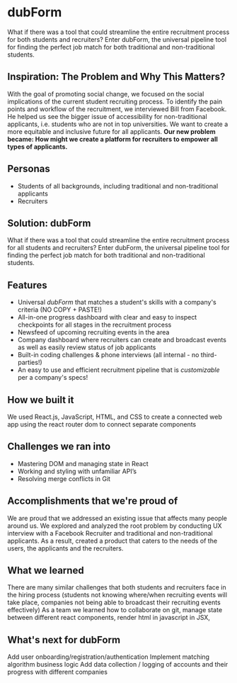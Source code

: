 # dubForm

What if there was a tool that could streamline the entire recruitment process for both students and recruiters? Enter dubForm, the universal pipeline tool for finding the perfect job match for both traditional and non-traditional students.

## Inspiration: The Problem and Why This Matters?

With the goal of promoting social change, we focused on the social implications of the current student recruiting process.
To identify the pain points and workflow of the recruitment, we interviewed Bill from Facebook. He helped us see the bigger issue of accessibility for non-traditional applicants, i.e. students who are not in top universities. We want to create a more equitable and inclusive future for all applicants. **Our new problem became:
How might we create a platform for recruiters to empower all types of applicants.**

## Personas

- Students of all backgrounds, including traditional and non-traditional applicants
- Recruiters

## Solution: dubForm

What if there was a tool that could streamline the entire recruitment process for all students and recruiters? Enter dubForm, the universal pipeline tool for finding the perfect job match for both traditional and non-traditional students.

## Features

- Universal _dubForm_ that matches a student's skills with a company's criteria (NO COPY + PASTE!)
- All-in-one progress dashboard with clear and easy to inspect checkpoints for all stages in the recruitment process
- Newsfeed of upcoming recruiting events in the area
- Company dashboard where recruiters can create and broadcast events as well as easily review status of job applicants
- Built-in coding challenges & phone interviews (all internal - no third-parties!)
- An easy to use and efficient recruitment pipeline that is _customizable_ per a company's specs!

## How we built it

We used React.js, JavaScript, HTML, and CSS to create a connected web app using the react router dom to connect separate components

## Challenges we ran into

- Mastering DOM and managing state in React
- Working and styling with unfamiliar API’s
- Resolving merge conflicts in Git

## Accomplishments that we're proud of

We are proud that we addressed an existing issue that affects many people around us. We explored and analyzed the root problem by conducting UX interview with a Facebook Recruiter and traditional and non-traditional applicants. As a result, created a product that caters to the needs of the users, the applicants and the recruiters.

## What we learned

There are many similar challenges that both students and recruiters face in the hiring process (students not knowing where/when recruiting events will take place, companies not being able to broadcast their recruiting events effectively)
As a team we learned how to collaborate on git, manage state between different react components, render html in javascript in JSX,

## What's next for dubForm

Add user onboarding/registration/authentication
Implement matching algorithm business logic
Add data collection / logging of accounts and their progress with different companies
